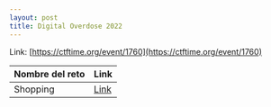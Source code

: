 ```yaml
---
layout: post
title: Digital Overdose 2022
---
```

Link: [https://ctftime.org/event/1760](https://ctftime.org/event/1760)

|Nombre del reto|Link|
|---|---|
|Shopping|[Link](/shopping)|